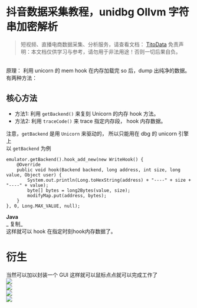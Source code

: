 # 抖音数据采集教程，unidbg Ollvm 字符串加密解析


>
> 短视频、直播电商数据采集、分析服务，请查看文档： [TitoData](https://www.titodata.com?from=douyinarticle)
> 免责声明：本文档仅供学习与参考，请勿用于非法用途！否则一切后果自负。
> 

<br>原理： 利用 unicorn 的 mem hook 在内存加载完 so 后，dump 出纯净的数据。<br>有两种方法：

## 核心方法

- 方法1: 利用 `getBackend()` 来复刻 Unicorn 的内存 hook 方法。
- 方法2: 利用 `traceCode()` 来 trace 指定内存段， hook 内存数据。

注意，`getBackend` 是用 `Unicorn` 来驱动的， 所以只能用在 dbg 的 unicorn 引擎上<br>以 `getBackend` 为例
```
emulator.getBackend().hook_add_new(new WriteHook() {
    @Override
    public void hook(Backend backend, long address, int size, long value, Object user) {
        System.out.println(Long.toHexString(address) + "----" + size + "----" + value);
        byte[] bytes = long2Bytes(value, size);
        modifyMap.put(address, bytes);
    }
}, 0, Long.MAX_VALUE, null);
```
**Java**<br>_ 复制_<br>这样就可以 hook 在指定时刻hook内存数据了。

# 衍生
当然可以加以封装一个 GUI 这样就可以鼠标点点就可以完成工作了<br>[![](https://cdn.nlark.com/yuque/0/2021/jpeg/97322/1612091862864-b1751ecd-f587-4e78-ae8f-8ab660102772.jpeg#align=left&display=inline&height=400&margin=%5Bobject%20Object%5D&originHeight=400&originWidth=511&size=0&status=done&style=none&width=511)](https://static.zhangkunzhi.com/2021/01/03/16096794798438.jpg?x-oss-process=image/resize,h_400)<br>[![](https://cdn.nlark.com/yuque/0/2021/jpeg/97322/1612091862857-f0cde7cd-b5ba-4324-bb4b-4bb3532a9b5e.jpeg#align=left&display=inline&height=400&margin=%5Bobject%20Object%5D&originHeight=400&originWidth=608&size=0&status=done&style=none&width=608)](https://static.zhangkunzhi.com/2021/01/03/16096795102653.jpg?x-oss-process=image/resize,h_400)<br>[![](https://cdn.nlark.com/yuque/0/2021/jpeg/97322/1612091862877-ede442bb-1e96-49d5-a787-046df46f78e2.jpeg#align=left&display=inline&height=108&margin=%5Bobject%20Object%5D&originHeight=108&originWidth=543&size=0&status=done&style=none&width=543)](https://static.zhangkunzhi.com/2021/01/03/16096785041804.jpg?x-oss-process=image/resize,h_400)<br>[![](https://cdn.nlark.com/yuque/0/2021/jpeg/97322/1612091862863-e6a5f816-1c2a-4ba0-ae69-1d5ee15bf2af.jpeg#align=left&display=inline&height=110&margin=%5Bobject%20Object%5D&originHeight=110&originWidth=705&size=0&status=done&style=none&width=705)](https://static.zhangkunzhi.com/2021/01/03/16096785409608.jpg?x-oss-process=image/resize,h_400)<br>

